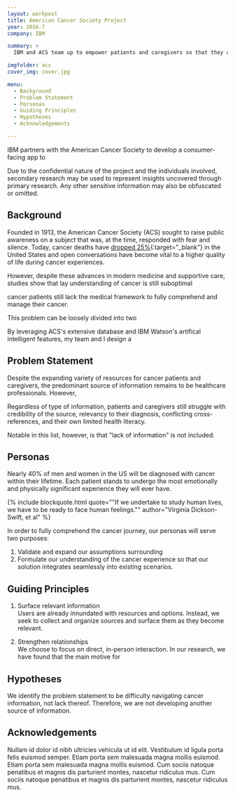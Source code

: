 ```yaml
---
layout: workpost
title: American Cancer Society Project
year: 2016-7
company: IBM

summary: >
  IBM and ACS team up to empower patients and caregivers so that they can have fully educated conversations about their cancer.

imgfolder: acs
cover_img: cover.jpg

menu:
  - Background
  - Problem Statement
  - Personas
  - Guiding Principles
  - Hypotheses
  - Acknowledgements

---
```


IBM partners with the American Cancer Society to develop a consumer-facing app to 

Due to the confidential nature of the project and the individuals involved, secondary research may be used to represent insights uncovered through primary research. Any other sensitive information may also be obfuscated or omitted.

## Background

Founded in 1913, the American Cancer Society (ACS) sought to raise public awareness on a subject that was, at the time, responded with fear and silence. Today, cancer deaths have [dropped 25%](https://www.cancer.org/about-us/who-we-are/our-history.html){:target="_blank"} in the United States and open conversations have become vital to a higher quality of life during cancer experiences.

However, despite these advances in modern medicine and supportive care, studies show that lay understanding of cancer is still suboptimal 


cancer patients still lack the medical framework to fully comprehend and manage their cancer.

This problem can be loosely divided into two 

By leveraging ACS's extensive database and IBM Watson's artifical intelligent features, my team and I design a 

## Problem Statement

Despite the expanding variety of resources for cancer patients and caregivers, the predominant source of information remains to be healthcare professionals. However, 

Regardless of type of information, patients and caregivers still struggle with credibility of the source, relevancy to their diagnosis, conflicting cross-references, and their own limited health literacy.

Notable in this list, however, is that "lack of information" is not included.

## Personas

Nearly 40% of men and women in the US will be diagnosed with cancer within their lifetime. Each patient stands to undergo the most emotionally and physically significant experience they will ever have.

{% include blockquote.html
  quote="&quot;If we undertake to study human lives, we have to be ready to face human feelings.&quot;"
  author="Virginia Dickson-Swift, et al"
%}

In order to fully comprehend the cancer journey, our personas will serve two purposes:

1. Validate and expand our assumptions surrounding 
2. Formulate our understanding of the cancer experience so that our solution integrates seamlessly into existing scenarios.

## Guiding Principles

1. Surface relevant information<br/>
Users are already innundated with resources and options.  Instead, we seek to collect and organize sources and surface them as they become relevant.

2. Strengthen relationships<br/>
We choose to focus on direct, in-person interaction. In our research, we have found that the main motive for 

## Hypotheses

We identify the problem statement to be difficulty navigating cancer information, not lack thereof. Therefore, we are not developing another source of information.

## Acknowledgements

Nullam id dolor id nibh ultricies vehicula ut id elit. Vestibulum id ligula porta felis euismod semper. Etiam porta sem malesuada magna mollis euismod. Etiam porta sem malesuada magna mollis euismod. Cum sociis natoque penatibus et magnis dis parturient montes, nascetur ridiculus mus. Cum sociis natoque penatibus et magnis dis parturient montes, nascetur ridiculus mus.
